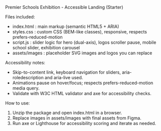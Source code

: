 Premier Schools Exhibition - Accessible Landing (Starter)

Files included:
- index.html : main markup (semantic HTML5 + ARIA)
- styles.css : custom CSS (BEM-like classes), responsive, respects prefers-reduced-motion
- script.js  : slider logic for hero (dual-axis), logos scroller pause, mobile school slider, exhibition carousel
- assets/images : placeholder SVG images and logos you can replace

Accessibility notes:
- Skip-to-content link, keyboard navigation for sliders, aria-roledescription and aria-live used.
- Animations pause on hover/focus; respects prefers-reduced-motion media query.
- Validate with W3C HTML validator and axe for accessibility checks.

How to use:
1. Unzip the package and open index.html in a browser.
2. Replace images in assets/images with final assets from Figma.
3. Run axe or Lighthouse for accessibility scoring and iterate as needed.
